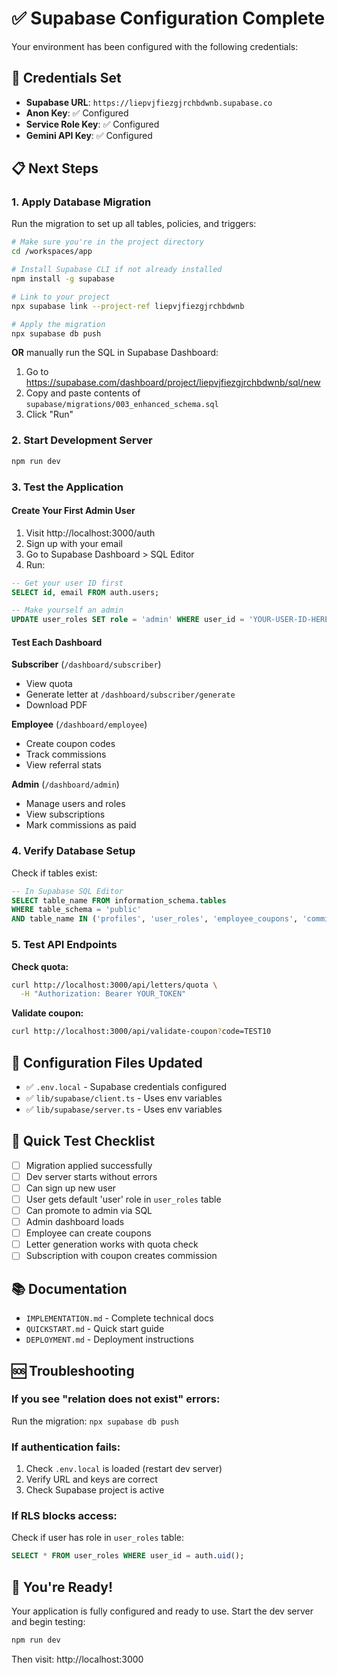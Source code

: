 # ✅ Supabase Configuration Complete

Your environment has been configured with the following credentials:

## 🔐 Credentials Set

- **Supabase URL**: `https://liepvjfiezgjrchbdwnb.supabase.co`
- **Anon Key**: ✅ Configured
- **Service Role Key**: ✅ Configured  
- **Gemini API Key**: ✅ Configured

## 📋 Next Steps

### 1. Apply Database Migration

Run the migration to set up all tables, policies, and triggers:

```bash
# Make sure you're in the project directory
cd /workspaces/app

# Install Supabase CLI if not already installed
npm install -g supabase

# Link to your project
npx supabase link --project-ref liepvjfiezgjrchbdwnb

# Apply the migration
npx supabase db push
```

**OR** manually run the SQL in Supabase Dashboard:
1. Go to https://supabase.com/dashboard/project/liepvjfiezgjrchbdwnb/sql/new
2. Copy and paste contents of `supabase/migrations/003_enhanced_schema.sql`
3. Click "Run"

### 2. Start Development Server

```bash
npm run dev
```

### 3. Test the Application

#### Create Your First Admin User
1. Visit http://localhost:3000/auth
2. Sign up with your email
3. Go to Supabase Dashboard > SQL Editor
4. Run:
```sql
-- Get your user ID first
SELECT id, email FROM auth.users;

-- Make yourself an admin
UPDATE user_roles SET role = 'admin' WHERE user_id = 'YOUR-USER-ID-HERE';
```

#### Test Each Dashboard

**Subscriber** (`/dashboard/subscriber`)
- View quota
- Generate letter at `/dashboard/subscriber/generate`
- Download PDF

**Employee** (`/dashboard/employee`)
- Create coupon codes
- Track commissions
- View referral stats

**Admin** (`/dashboard/admin`)
- Manage users and roles
- View subscriptions
- Mark commissions as paid

### 4. Verify Database Setup

Check if tables exist:
```sql
-- In Supabase SQL Editor
SELECT table_name FROM information_schema.tables 
WHERE table_schema = 'public' 
AND table_name IN ('profiles', 'user_roles', 'employee_coupons', 'commissions', 'letters', 'subscriptions');
```

### 5. Test API Endpoints

**Check quota:**
```bash
curl http://localhost:3000/api/letters/quota \
  -H "Authorization: Bearer YOUR_TOKEN"
```

**Validate coupon:**
```bash
curl http://localhost:3000/api/validate-coupon?code=TEST10
```

## 🔧 Configuration Files Updated

- ✅ `.env.local` - Supabase credentials configured
- ✅ `lib/supabase/client.ts` - Uses env variables
- ✅ `lib/supabase/server.ts` - Uses env variables

## 🎯 Quick Test Checklist

- [ ] Migration applied successfully
- [ ] Dev server starts without errors
- [ ] Can sign up new user
- [ ] User gets default 'user' role in `user_roles` table
- [ ] Can promote to admin via SQL
- [ ] Admin dashboard loads
- [ ] Employee can create coupons
- [ ] Letter generation works with quota check
- [ ] Subscription with coupon creates commission

## 📚 Documentation

- `IMPLEMENTATION.md` - Complete technical docs
- `QUICKSTART.md` - Quick start guide
- `DEPLOYMENT.md` - Deployment instructions

## 🆘 Troubleshooting

### If you see "relation does not exist" errors:
Run the migration: `npx supabase db push`

### If authentication fails:
1. Check `.env.local` is loaded (restart dev server)
2. Verify URL and keys are correct
3. Check Supabase project is active

### If RLS blocks access:
Check if user has role in `user_roles` table:
```sql
SELECT * FROM user_roles WHERE user_id = auth.uid();
```

## 🚀 You're Ready!

Your application is fully configured and ready to use. Start the dev server and begin testing:

```bash
npm run dev
```

Then visit: http://localhost:3000
